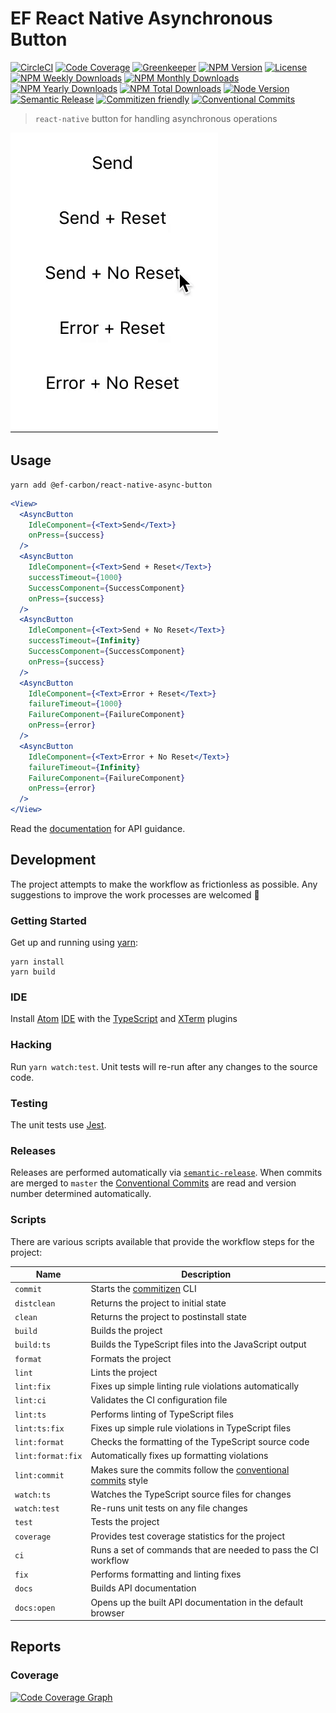 # EF React Native Asynchronous Button

[![CircleCI][circleci-badge]][circleci]
[![Code Coverage][codecov-badge]][codecov]
[![Greenkeeper][greenkeeper-badge]][greenkeeper]
[![NPM Version][npm-version-badge]][npm]
[![License][license-badge]][license]
[![NPM Weekly Downloads][npm-downloads-week-badge]][npm]
[![NPM Monthly Downloads][npm-downloads-month-badge]][npm]
[![NPM Yearly Downloads][npm-downloads-year-badge]][npm]
[![NPM Total Downloads][npm-downloads-total-badge]][npm]
[![Node Version][node-version-badge]][node-version]
[![Semantic Release][semantic-release-badge]][semantic-release]
[![Commitizen friendly][commitizen-badge]][commitizen]
[![Conventional Commits][coventional-commits-badge]][coventional-commits]

> `react-native` button for handling asynchronous operations

![Demo Video][demo-video]

## Usage

```
yarn add @ef-carbon/react-native-async-button
```

```jsx
<View>
  <AsyncButton
    IdleComponent={<Text>Send</Text>}
    onPress={success}
  />
  <AsyncButton
    IdleComponent={<Text>Send + Reset</Text>}
    successTimeout={1000}
    SuccessComponent={SuccessComponent}
    onPress={success}
  />
  <AsyncButton
    IdleComponent={<Text>Send + No Reset</Text>}
    successTimeout={Infinity}
    SuccessComponent={SuccessComponent}
    onPress={success}
  />
  <AsyncButton
    IdleComponent={<Text>Error + Reset</Text>}
    failureTimeout={1000}
    FailureComponent={FailureComponent}
    onPress={error}
  />
  <AsyncButton
    IdleComponent={<Text>Error + No Reset</Text>}
    failureTimeout={Infinity}
    FailureComponent={FailureComponent}
    onPress={error}
  />
</View>
```

Read the [documentation][docs] for API guidance.

## Development

The project attempts to make the workflow as frictionless as possible. Any suggestions to improve the work processes are
welcomed :metal:

### Getting Started

Get up and running using [yarn][yarn]:

```
yarn install
yarn build
```

### IDE

Install [Atom][atom] [IDE][atom-ide] with the [TypeScript][atom-ide-typescript] and [XTerm][atom-xterm] plugins

### Hacking

Run `yarn watch:test`. Unit tests will re-run after any changes to the source code.

### Testing

The unit tests use [Jest][jest].

### Releases

Releases are performed automatically via [`semantic-release`][semantic-release]. When commits are merged to `master`
the [Conventional Commits][coventional-commits] are read and version number determined automatically.

### Scripts

There are various scripts available that provide the workflow steps for the project:

| Name               | Description                                                                                     |
| ------------------ | ----------------------------------------------------------------------------------------------- |
| `commit`           | Starts the [commitizen][commitizen] CLI                                                         |
| `distclean`        | Returns the project to initial state                                                            |
| `clean`            | Returns the project to postinstall state                                                        |
| `build`            | Builds the project                                                                              |
| `build:ts`         | Builds the TypeScript files into the JavaScript output                                          |
| `format`           | Formats the project                                                                             |
| `lint`             | Lints the project                                                                               |
| `lint:fix`         | Fixes up simple linting rule violations automatically                                           |
| `lint:ci`          | Validates the CI configuration file                                                             |
| `lint:ts`          | Performs linting of TypeScript files                                                            |
| `lint:ts:fix`      | Fixes up simple rule violations in TypeScript files                                             |
| `lint:format`      | Checks the formatting of the TypeScript source code                                             |
| `lint:format:fix`  | Automatically fixes up formatting violations                                                    |
| `lint:commit`      | Makes sure the commits follow the [conventional commits][coventional-commits] style             |
| `watch:ts`         | Watches the TypeScript source files for changes                                                 |
| `watch:test`       | Re-runs unit tests on any file changes                                                          |
| `test`             | Tests the project                                                                               |
| `coverage`         | Provides test coverage statistics for the project                                               |
| `ci`               | Runs a set of commands that are needed to pass the CI workflow                                  |
| `fix`              | Performs formatting and linting fixes                                                           |
| `docs`             | Builds API documentation                                                                        |
| `docs:open`        | Opens up the built API documentation in the default browser                                     |

## Reports

### Coverage

[![Code Coverage Graph][codecov-graph]][codecov]

[demo-video]: media/demo.gif
[greenkeeper]: https://greenkeeper.io/
[greenkeeper-badge]: https://badges.greenkeeper.io/ef-carbon/react-native-async-button.svg
[docs]: https://ef-carbon.github.io/react-native-async-button/
[yarn]: https://yarnpkg.com
[npm]: https://www.npmjs.com/package/@ef-carbon/react-native-async-button
[codecov]: https://codecov.io/gh/ef-carbon/react-native-async-button
[codecov-badge]: https://img.shields.io/codecov/c/token/Re0IsMvcF1/github/ef-carbon/react-native-async-button.svg
[codecov-graph]: https://codecov.io/gh/ef-carbon/react-native-async-button/branch/master/graphs/commits.svg?token=Re0IsMvcF1
[npm-version-badge]: https://img.shields.io/npm/v/@ef-carbon/react-native-async-button.svg
[npm-downloads-week-badge]: https://img.shields.io/npm/dw/@ef-carbon/react-native-async-button.svg
[npm-downloads-month-badge]: https://img.shields.io/npm/dm/@ef-carbon/react-native-async-button.svg
[npm-downloads-year-badge]: https://img.shields.io/npm/dy/@ef-carbon/react-native-async-button.svg
[npm-downloads-total-badge]: https://img.shields.io/npm/dt/@ef-carbon/react-native-async-button.svg
[license]: https://choosealicense.com/licenses/mit/
[license-badge]: https://img.shields.io/npm/l/@ef-carbon/react-native-async-button.svg
[node-version]: https://nodejs.org/en/download/releases/
[node-version-badge]: https://img.shields.io/node/v/@ef-carbon/react-native-async-button.svg
[github-commits-badge]: https://img.shields.io/github/commits-since/ef-carbon/react-native-async-button/latest.svg
[atom]: https://atom.io/
[atom-ide]: https://ide.atom.io/
[jest]: https://facebook.github.io/jest/
[atom-ide-typescript]: https://github.com/atom/ide-typescript
[atom-xterm]: https://atom.io/packages/atom-xterm
[circleci]: https://circleci.com/gh/ef-carbon/react-native-async-button/tree/master
[circleci-badge]: https://img.shields.io/circleci/project/github/ef-carbon/react-native-async-button.svg
[semantic-release]: https://github.com/semantic-release/semantic-release
[semantic-release-badge]: https://img.shields.io/badge/%20%20%F0%9F%93%A6%F0%9F%9A%80-semantic--release-e10079.svg
[commitizen]: http://commitizen.github.io/cz-cli/
[commitizen-badge]: https://img.shields.io/badge/commitizen-friendly-brightgreen.svg
[coventional-commits]: https://conventionalcommits.org
[coventional-commits-badge]: https://img.shields.io/badge/Conventional%20Commits-1.0.0-yellow.svg
